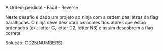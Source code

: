 A Ordem perdida! - Fácil - Reverse

Neste desafio é dado um projeto ao ninja com a ordem das letras da flag baralhadas.
O ninja deve descobrir os nomes dos atores que estão ordenados (ex.: letter C, letter D2, letter N3) e assim descobrem a flag correta!

Solução: CD25{NUMBERS}